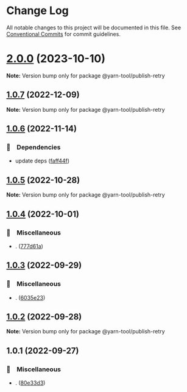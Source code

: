 # Change Log

All notable changes to this project will be documented in this file.
See [Conventional Commits](https://conventionalcommits.org) for commit guidelines.

# [2.0.0](https://github.com/bluelovers/ws-yarn-workspaces/compare/@yarn-tool/publish-retry@1.0.7...@yarn-tool/publish-retry@2.0.0) (2023-10-10)

**Note:** Version bump only for package @yarn-tool/publish-retry





## [1.0.7](https://github.com/bluelovers/ws-yarn-workspaces/compare/@yarn-tool/publish-retry@1.0.6...@yarn-tool/publish-retry@1.0.7) (2022-12-09)

**Note:** Version bump only for package @yarn-tool/publish-retry





## [1.0.6](https://github.com/bluelovers/ws-yarn-workspaces/compare/@yarn-tool/publish-retry@1.0.5...@yarn-tool/publish-retry@1.0.6) (2022-11-14)



### 📌　Dependencies

* update deps ([faff44f](https://github.com/bluelovers/ws-yarn-workspaces/commit/faff44f1f5ad5066c747ea8d5d66fa10049c17fe))



## [1.0.5](https://github.com/bluelovers/ws-yarn-workspaces/compare/@yarn-tool/publish-retry@1.0.4...@yarn-tool/publish-retry@1.0.5) (2022-10-28)

**Note:** Version bump only for package @yarn-tool/publish-retry





## [1.0.4](https://github.com/bluelovers/ws-yarn-workspaces/compare/@yarn-tool/publish-retry@1.0.3...@yarn-tool/publish-retry@1.0.4) (2022-10-01)



### 🔖　Miscellaneous

* . ([777d61a](https://github.com/bluelovers/ws-yarn-workspaces/commit/777d61af255146b2b1b1f364587c36a0f5bfc00c))



## [1.0.3](https://github.com/bluelovers/ws-yarn-workspaces/compare/@yarn-tool/publish-retry@1.0.2...@yarn-tool/publish-retry@1.0.3) (2022-09-29)



### 🔖　Miscellaneous

* . ([6035e23](https://github.com/bluelovers/ws-yarn-workspaces/commit/6035e2399f4f5a5f5e5ac56309b6dc37ffe91389))



## [1.0.2](https://github.com/bluelovers/ws-yarn-workspaces/compare/@yarn-tool/publish-retry@1.0.1...@yarn-tool/publish-retry@1.0.2) (2022-09-28)

**Note:** Version bump only for package @yarn-tool/publish-retry





## 1.0.1 (2022-09-27)



### 🔖　Miscellaneous

* . ([80e33d3](https://github.com/bluelovers/ws-yarn-workspaces/commit/80e33d35844792c279dd0a3a164207a9abafddaa))
